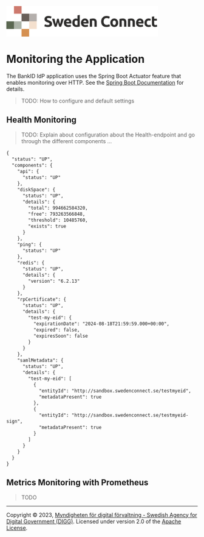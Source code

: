 ![Logo](images/sweden-connect.png)

# Monitoring the Application

The BankID IdP application uses the Spring Boot Actuator feature that enables monitoring over HTTP.
See the [Spring Boot Documentation](https://docs.spring.io/spring-boot/docs/current/reference/htmlsingle/#actuator.monitoring) for details.

> TODO: How to configure and default settings

## Health Monitoring

> TODO: Explain about configuration about the Health-endpoint and go through the different components ...

```
{
  "status": "UP",
  "components": {
    "api": {
      "status": "UP"
    },
    "diskSpace": {
      "status": "UP",
      "details": {
        "total": 994662584320,
        "free": 793263566848,
        "threshold": 10485760,
        "exists": true
      }
    },
    "ping": {
      "status": "UP"
    },
    "redis": {
      "status": "UP",
      "details": {
        "version": "6.2.13"
      }
    },
    "rpCertificate": {
      "status": "UP",
      "details": {
        "test-my-eid": {
          "expirationDate": "2024-08-18T21:59:59.000+00:00",
          "expired": false,
          "expiresSoon": false
        }
      }
    },
    "samlMetadata": {
      "status": "UP",
      "details": {
        "test-my-eid": [
          {
            "entityId": "http://sandbox.swedenconnect.se/testmyeid",
            "metadataPresent": true
          },
          {
            "entityId": "http://sandbox.swedenconnect.se/testmyeid-sign",
            "metadataPresent": true
          }
        ]
      }
    }
  }
}
```

## Metrics Monitoring with Prometheus

> TODO

-----

Copyright &copy; 2023, [Myndigheten för digital förvaltning - Swedish Agency for Digital Government (DIGG)](http://www.digg.se). Licensed under version 2.0 of the [Apache License](http://www.apache.org/licenses/LICENSE-2.0).